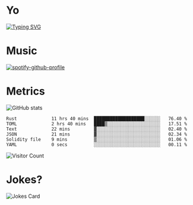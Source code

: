# Yo

[![Typing SVG](https://readme-typing-svg.herokuapp.com?center=true&lines=Hel++l+o+wo+o+++r+l+++++++++d;Rust;Substrate;Dust;Guts)](https://git.io/typing-svg)

# Music

[![spotify-github-profile](https://spotify-github-profile.vercel.app/api/view?uid=na5blcw6x0jzl3k1m6uxyyk3y&cover_image=true&theme=default&bar_color=276524&bar_color_cover=true)](https://github.com/kittinan/spotify-github-profile)

# Metrics

![GitHub stats](https://github-readme-stats.vercel.app/api?username=AwesomeIbex&count_private=true&show_icons=true&theme=cobalt)

<!--START_SECTION:waka-->

```text
Rust             11 hrs 40 mins  ███████████████████░░░░░░   76.40 %
TOML             2 hrs 40 mins   ████▒░░░░░░░░░░░░░░░░░░░░   17.51 %
Text             22 mins         ▓░░░░░░░░░░░░░░░░░░░░░░░░   02.40 %
JSON             21 mins         ▓░░░░░░░░░░░░░░░░░░░░░░░░   02.34 %
Solidity file    9 mins          ▒░░░░░░░░░░░░░░░░░░░░░░░░   01.06 %
YAML             0 secs          ░░░░░░░░░░░░░░░░░░░░░░░░░   00.11 %
```

<!--END_SECTION:waka-->

![Visitor Count](https://profile-counter.glitch.me/AwesomeIbex/count.svg)

# Jokes?

![Jokes Card](https://readme-jokes.vercel.app/api)


